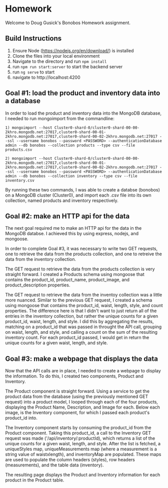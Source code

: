# Homework

Welcome to Doug Gusick's Bonobos Homework assignment. 

## Build Instructions

1) Ensure Node (https://nodejs.org/en/download/) is installed 
2) Clone the files into your local environment
3) Navigate to the directory and run `npm install`
4) run `npm run start:server` to start the backend server
5) run `ng serve` to start 
6) navigate to http://localhost:4200

## Goal #1: load the product and inventory data into a database

In order to load the product and inventory data into the MongoDB database, I needed to run mongoimport from the commandline:
    
    1) mongoimport --host Cluster0-shard-0/cluster0-shard-00-00-2khro.mongodb.net:27017,cluster0-shard-00-01-2khro.mongodb.net:27017,cluster0-shard-00-02-2khro.mongodb.net:27017 --ssl --username bonobos --password <PASSWORD> --authenticationDatabase admin --db bonobos --collection products --type csv --file products.csv

    2) mongoimport --host Cluster0-shard-0/cluster0-shard-00-00-2khro.mongodb.net:27017,cluster0-shard-00-01-2khro.mongodb.net:27017,cluster0-shard-00-02-2khro.mongodb.net:27017 --ssl --username bonobos --password <PASSWORD> --authenticationDatabase admin --db bonobos --collection inventory --type csv --file inventory.csv

By running these two commands, I was able to create a databse (bonobos) on a MongoDB cluster (Cluster0), and import each .csv file into its own collection, named products and inventory respectively.


## Goal #2: make an HTTP api for the data

The next goal required me to make an HTTP api for the data in the MongoDB databse. I achieved this by using express, nodejs, and mongoose. 

In order to complete Goal #3, it was necessary to write two GET requests, one to retrieve the data from the products collection, and one to retreive the data from the inventory collection.

The GET request to retrieve the data from the products collection is very straight forward. I created a Products schema using mongoose that contains the product_id, product_name, product_image, and product_description properties.

The GET request to retrieve the data from the inventoy collection was a little more nuanced. Similar to the previous GET request, I created a schema using mongoose that contains the product_id, waist, length, style, and count properties. The difference here is that I didn't want to just return all of the entries in the inventory collection, but rather the unique counts for a given product_id, waist, length, and style. I did this by aggregating the results, matching on a product_id that was passed in throught the API call, grouping on waist, length, and style, and calling a count on the sum of the resulting inventory count. For each product_id passed, I would get in return the unique counts for a given waist, length, and style.

## Goal #3: make a webpage that displays the data

Now that the API calls are in place, I needed to create a webpage to display the information. To do this, I created two components, Product and Inventory. 

The Product component is straight forward. Using a service to get the product data from the database (using the previously mentioned GET request) into a product model, I looped through each of the four products, displaying the Product Name, Description, and Image for each. Below each image, is the Inventory component, for which I passed each product's product_id into.

The Inventory component starts by consuming the product_id from the Product component. Taking this product_id, a call to the Inventory GET request was made ('/api/inventory/:productId), which returns a list of the unique counts for a given waist, length, and style. After the list is fetched, a uniqueStyles map, uniqueMeasurements map (where a measurement is a string value of waistxlength), and inventoryMap are populated. These maps are used to populate the column headers (styles), row headers (measurements), and the table data (inventory).

The resulting page displays the Product and Inventory information for each product in the Product table.